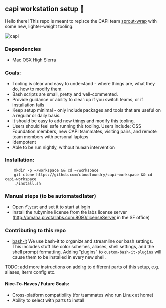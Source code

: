 ## capi workstation setup 🐋

Hello there! This repo is meant to replace the CAPI team [sprout-wrap](https://www.github.com/cloudfoundry/sprout-capi) with some new, lighter-weight tooling.

![capi](https://im-01.gifer.com/9Y0s.gif)

### Dependencies
* Mac OSX High Sierra

### Goals:
* Tooling is clear and easy to understand - where things are, what they do, how to modify them.
* Bash scripts are small, pretty and well-commented.
* Provide guidance or ability to clean up if you switch teams, or if installation fails
* Keep setup minimal - only include packages and tools that are useful on a regular or daily basis.
* It should be easy to add new things and modify this tooling.
* Users should feel safe running this tooling. Users include: OSS Foundation members, new
  CAPI teammates, visiting pairs, and remote team members with personal laptops
* Idempotent
* Able to be run nightly, without human intervention

### Installation:
```
    mkdir -p ~/workspace && cd ~/workspace
    git clone https://github.com/cloudfoundry/capi-workspace && cd capi-workspace
    ./install.sh
```

### Manual steps (to be automated later)
* Open `flycut` and set it to start at login
* Install the rubymine license from the labs license server (http://omaha.pivotallabs.com:8080/licenseServer in the SF office)

### Contributing to this repo
* [bash-it](https://github.com/Bash-it/bash-it) We use bash-it to organize and streamline our bash settings. This includes stuff like color schemes, aliases, shell settings, and the shell prompt formatting. Adding "plugins" to `custom-bash-it-plugins` will cause them to be installed in every new shell.

TODO: add more instructions on adding to different parts of this setup, e.g. aliases, iterm config etc.

#### Nice-To-Haves / Future Goals:
* Cross-platform compatibility (for teammates who run Linux at home)
* Ability to select with parts to install
